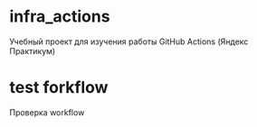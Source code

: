 # infra_actions
Учебный проект для изучения работы GitHub Actions (Яндекс Практикум)
# test forkflow
Проверка workflow
